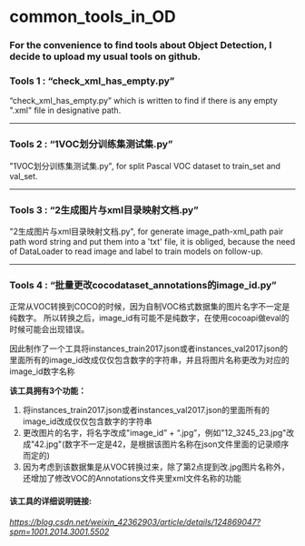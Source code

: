 # common_tools_in_OD

### For the convenience to find tools about Object Detection, I decide to upload my usual tools on github.

### Tools 1 : “check_xml_has_empty.py”

“check_xml_has_empty.py” which is written to find if there is any empty ".xml" file in designative path.

---------------------------------------------------------------------------------------------------------

### Tools 2 : “1VOC划分训练集测试集.py”
"1VOC划分训练集测试集.py", for split Pascal VOC dataset to train_set and val_set.

---------------------------------------------------------------------------------------------------------

### Tools 3 : “2生成图片与xml目录映射文档.py”
"2生成图片与xml目录映射文档.py", for generate image_path-xml_path pair path word string and put them into a 'txt' file, it is obliged, because the need of DataLoader to read image and label to train models on follow-up.

---------------------------------------------------------------------------------------------------------

### Tools 4 : “批量更改cocodataset_annotations的image_id.py”
正常从VOC转换到COCO的时候，因为自制VOC格式数据集的图片名字不一定是纯数字。
所以转换之后，image_id有可能不是纯数字，在使用cocoapi做eval的时候可能会出现错误。

因此制作了一个工具将instances_train2017.json或者instances_val2017.json的里面所有的image_id改成仅仅包含数字的字符串，并且将图片名称更改为对应的image_id数字名称

**该工具拥有3个功能：**
1. 将instances_train2017.json或者instances_val2017.json的里面所有的image_id改成仅仅包含数字的字符串
2. 更改图片的名字，将名字改成"image_id” + “.jpg”，例如"12_3245_23.jpg"改成"42.jpg"(数字不一定是42，是根据该图片名称在json文件里面的记录顺序而定的)
3. 因为考虑到该数据集是从VOC转换过来，除了第2点提到改.jpg图片名称外，还增加了修改VOC的Annotations文件夹里xml文件名称的功能

#### 该工具的详细说明链接:
*https://blog.csdn.net/weixin_42362903/article/details/124869047?spm=1001.2014.3001.5502*
